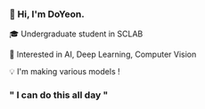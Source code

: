 ### 👋 Hi, I'm DoYeon. 

🎓 Undergraduate student in SCLAB

👀 Interested in AI, Deep Learning, Computer Vision

💡   I'm making various models !

### " I can do this all day "
